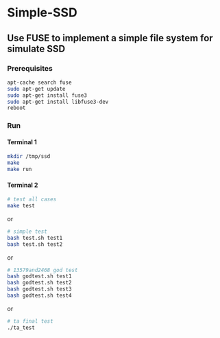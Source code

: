 # Simple-SSD
## Use FUSE to implement a simple file system for simulate SSD

### Prerequisites
```bash
apt-cache search fuse
sudo apt-get update
sudo apt-get install fuse3
sudo apt-get install libfuse3-dev
reboot 
```

### Run
#### Terminal 1
```bash
mkdir /tmp/ssd
make
make run
```
#### Terminal 2
```bash
# test all cases
make test 
```
or
```bash
# simple test
bash test.sh test1
bash test.sh test2
```
or
```bash
# 13579and2468 god test
bash godtest.sh test1
bash godtest.sh test2
bash godtest.sh test3
bash godtest.sh test4
```
or
```bash
# ta final test
./ta_test
```
